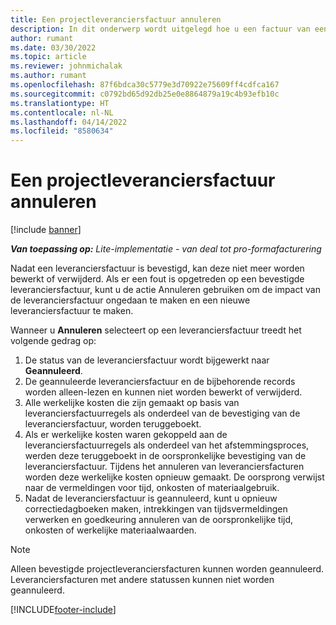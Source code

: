 ```yaml
---
title: Een projectleveranciersfactuur annuleren
description: In dit onderwerp wordt uitgelegd hoe u een factuur van een projectleverancier in Microsoft Dynamics 365 Project Operations annuleert en wat de financiële impact is van het annuleren van een factuur van een projectleverancier.
author: rumant
ms.date: 03/30/2022
ms.topic: article
ms.reviewer: johnmichalak
ms.author: rumant
ms.openlocfilehash: 87f6bdca30c5779e3d70922e75609ff4cdfca167
ms.sourcegitcommit: c0792bd65d92db25e0e8864879a19c4b93efb10c
ms.translationtype: HT
ms.contentlocale: nl-NL
ms.lasthandoff: 04/14/2022
ms.locfileid: "8580634"
---
```

# <a name="cancel-a-project-vendor-invoice"></a>Een projectleveranciersfactuur annuleren

[!include [banner](../../includes/dataverse-preview.md)]

_**Van toepassing op:** Lite-implementatie - van deal tot pro-formafacturering_

Nadat een leveranciersfactuur is bevestigd, kan deze niet meer worden bewerkt of verwijderd. Als er een fout is opgetreden op een bevestigde leveranciersfactuur, kunt u de actie Annuleren gebruiken om de impact van de leveranciersfactuur ongedaan te maken en een nieuwe leveranciersfactuur te maken.

Wanneer u **Annuleren** selecteert op een leveranciersfactuur treedt het volgende gedrag op:

1. De status van de leveranciersfactuur wordt bijgewerkt naar **Geannuleerd**.
2. De geannuleerde leveranciersfactuur en de bijbehorende records worden alleen-lezen en kunnen niet worden bewerkt of verwijderd.
3. Alle werkelijke kosten die zijn gemaakt op basis van leveranciersfactuurregels als onderdeel van de bevestiging van de leveranciersfactuur, worden teruggeboekt.
4. Als er werkelijke kosten waren gekoppeld aan de leveranciersfactuurregels als onderdeel van het afstemmingsproces, werden deze teruggeboekt in de oorspronkelijke bevestiging van de leveranciersfactuur. Tijdens het annuleren van leveranciersfacturen worden deze werkelijke kosten opnieuw gemaakt. De oorsprong verwijst naar de vermeldingen voor tijd, onkosten of materiaalgebruik.
5. Nadat de leveranciersfactuur is geannuleerd, kunt u opnieuw correctiedagboeken maken, intrekkingen van tijdsvermeldingen verwerken en goedkeuring annuleren van de oorspronkelijke tijd, onkosten of werkelijke materiaalwaarden.

> [!NOTE]
> Alleen bevestigde projectleveranciersfacturen kunnen worden geannuleerd. Leveranciersfacturen met andere statussen kunnen niet worden geannuleerd.

[!INCLUDE[footer-include](../../includes/footer-banner.md)]
